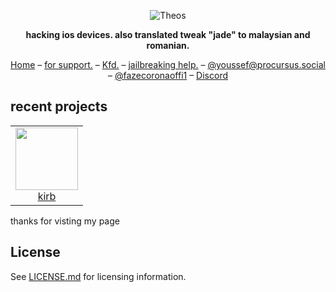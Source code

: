 <p align="center">
<picture>
<source media="(prefers-color-scheme: dark)" srcset="https://theos.dev/img/github-banner-dark.svg">
<img src="https://theos.dev/img/github-banner.svg" alt="Theos">
</picture>
</p>
<p align="center"><strong>
hacking ios devices. also translated tweak "jade" to malaysian and romanian.<br>
</strong></p>
<p align="center">
<a href="https://github.com/ywef">Home</a> –
<a href="https;//instagram.com/youssef.works">for support.</a> –
<a href="https://github.com/felix-pb/kfd">Kfd.</a> –
<a href="https://discord.com/cypwn">jailbreaking help.</a> –
<a href="https://procursus.social/@youssef">@youssef@procursus.social</a> –
<a href="https://twitter.com/fazecoronaoffi1">@fazecoronaoffi1</a> –
<a href="https/discord.com">Discord</a>
</p>

## recent projects
<table>
<tr>
<td align="center"><a href="https://github.com/ywef"><img src="https://github.com/ywef.png" width="100" alt=""><br>kirb</a></td>
</tr>
</table>

thanks for visting my page


## License
See [LICENSE.md](LICENSE.md) for licensing information.
